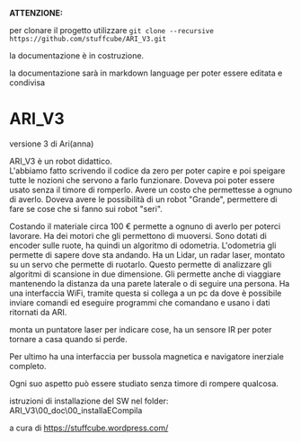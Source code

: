 **ATTENZIONE:** 

per clonare il progetto utilizzare `git clone --recursive https://github.com/stuffcube/ARI_V3.git`

la documentazione è in costruzione.

la documentazione sarà in markdown language per poter essere editata e condivisa



# ARI_V3
versione 3 di Ari(anna)

ARI_V3 è un robot didattico.  
L'abbiamo fatto scrivendo il codice da zero per poter capire e poi speigare tutte le nozioni che servono a farlo funzionare.
Doveva poi poter essere usato senza il timore di romperlo. 
Avere un costo che permettesse a ognuno di averlo.
Doveva avere le possibilità di un robot "Grande", permettere di fare se cose che si fanno sui robot "seri".


Costando il materiale circa 100 € permette a ognuno di averlo per poterci lavorare.
Ha dei motori che gli permettono di muoversi. Sono dotati di encoder sulle ruote, ha quindi un algoritmo di odometria. L'odometria gli permette di sapere dove sta andando.
Ha un Lidar, un radar laser, montato su un servo che permette di ruotarlo. Questo permette di analizzare gli algoritmi di scansione in due dimensione.
Gli permette anche di viaggiare mantenendo la distanza da una parete laterale o di seguire una persona.
Ha una interfaccia WiFi, tramite questa si collega a un pc da dove è possibile inviare comandi ed eseguire programmi che comandano e usano i dati ritornati da ARI.

monta un puntatore laser per indicare cose, ha un sensore IR per poter tornare a casa quando si perde.

Per ultimo ha una interfaccia per bussola magnetica e navigatore inerziale completo.

Ogni suo aspetto può essere studiato 
senza timore di rompere qualcosa.



istruzioni di installazione del SW nel folder:
ARI_V3\00_doc\00_installaECompila


a cura di https://stuffcube.wordpress.com/
